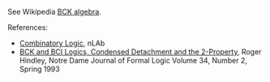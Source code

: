 See Wikipedia [BCK algebra](https://en.wikipedia.org/wiki/BCK_algebra).

References: 
* [Combinatory Logic](https://ncatlab.org/nlab/show/combinatory+logic), nLAb
* [BCK and BCI Logics, Condensed Detachment and the 2-Property](), Roger Hindley, 
Notre Dame Journal of Formal Logic Volume 34, Number 2, Spring 1993
